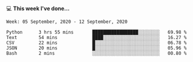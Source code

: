 💻 **This week I've done...**

<!--START_SECTION:waka-->
```text
Week: 05 September, 2020 - 12 September, 2020

Python      3 hrs 55 mins       █████████████████░░░░░░░░   69.98 % 
Text        54 mins             ████░░░░░░░░░░░░░░░░░░░░░   16.27 % 
CSV         22 mins             █░░░░░░░░░░░░░░░░░░░░░░░░   06.78 % 
JSON        20 mins             █░░░░░░░░░░░░░░░░░░░░░░░░   05.96 % 
Bash        2 mins              ░░░░░░░░░░░░░░░░░░░░░░░░░   00.80 %
```
<!--END_SECTION:waka-->

